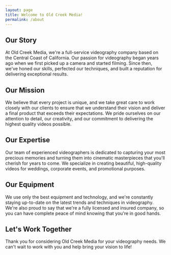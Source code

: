 ```yaml
---
layout: page
title: Welcome to Old Creek Media!
permalink: /about
---
```


## Our Story

At Old Creek Media, we're a full-service videography company based on the Central Coast of California. Our passion for videography began years ago when we first picked up a camera and started filming. Since then, we've honed our skills, perfected our techniques, and built a reputation for delivering exceptional results.

## Our Mission

We believe that every project is unique, and we take great care to work closely with our clients to ensure that we understand their vision and deliver a final product that exceeds their expectations. We pride ourselves on our attention to detail, our creativity, and our commitment to delivering the highest quality videos possible.

## Our Expertise

Our team of experienced videographers is dedicated to capturing your most precious memories and turning them into cinematic masterpieces that you'll cherish for years to come. We specialize in creating beautiful, high-quality videos for weddings, corporate events, and promotional purposes.

## Our Equipment
We use only the best equipment and technology, and we're constantly staying up-to-date on the latest trends and techniques in videography. We're also proud to say that we're a fully licensed and insured company, so you can have complete peace of mind knowing that you're in good hands.

## Let's Work Together
Thank you for considering Old Creek Media for your videography needs. We can't wait to work with you and help bring your vision to life!
